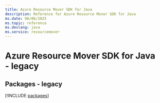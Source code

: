 ```yaml
---
title: Azure Resource Mover SDK for Java
description: Reference for Azure Resource Mover SDK for Java
ms.date: 08/06/2025
ms.topic: reference
ms.devlang: java
ms.service: resourcemover
---
```

# Azure Resource Mover SDK for Java - legacy
## Packages - legacy
[!INCLUDE [packages](resource-mover-index.md)]
